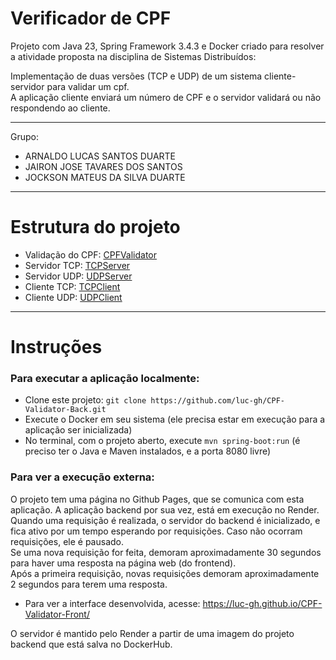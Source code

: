 # Verificador de CPF

Projeto com Java 23, Spring Framework 3.4.3 e Docker criado para resolver a atividade proposta na disciplina de Sistemas Distribuídos:

Implementação de duas versões (TCP e UDP) de um sistema cliente-servidor para validar um cpf.  
A aplicação cliente enviará um número de CPF e o servidor validará ou não respondendo ao cliente.

---

Grupo:

- ARNALDO LUCAS SANTOS DUARTE 
- JAIRON JOSE TAVARES DOS SANTOS 
- JOCKSON MATEUS DA SILVA DUARTE

---

# Estrutura do projeto

- Validação do CPF: [CPFValidator](src/main/java/com/spring/cpf_validator_back/core/CPFValidator.java)
- Servidor TCP: [TCPServer](src/main/java/com/spring/cpf_validator_back/server/TCPServer.java)
- Servidor UDP: [UDPServer](src/main/java/com/spring/cpf_validator_back/server/UDPServer.java)
- Cliente TCP: [TCPClient](src/main/java/com/spring/cpf_validator_back/client/TCPClient.java)
- Cliente UDP: [UDPClient](src/main/java/com/spring/cpf_validator_back/client/UDPClient.java)

---

# Instruções

### Para executar a aplicação localmente:

- Clone este projeto: `git clone https://github.com/luc-gh/CPF-Validator-Back.git`
- Execute o Docker em seu sistema (ele precisa estar em execução para a aplicação ser inicializada)
- No terminal, com o projeto aberto, execute `mvn spring-boot:run` (é preciso ter o Java e Maven instalados, e a porta 8080 livre)

### Para ver a execução externa:

O projeto tem uma página no Github Pages, que se comunica com esta aplicação. A aplicação backend por sua vez, está em execução no Render.  
Quando uma requisição é realizada, o servidor do backend é inicializado, e fica ativo por um tempo esperando por requisições. Caso não ocorram requisições, ele é pausado.  
Se uma nova requisição for feita, demoram aproximadamente 30 segundos para haver uma resposta na página web (do frontend).  
Após a primeira requisição, novas requisições demoram aproximadamente 2 segundos para terem uma resposta.

- Para ver a interface desenvolvida, acesse: https://luc-gh.github.io/CPF-Validator-Front/

O servidor é mantido pelo Render a partir de uma imagem do projeto backend que está salva no DockerHub.